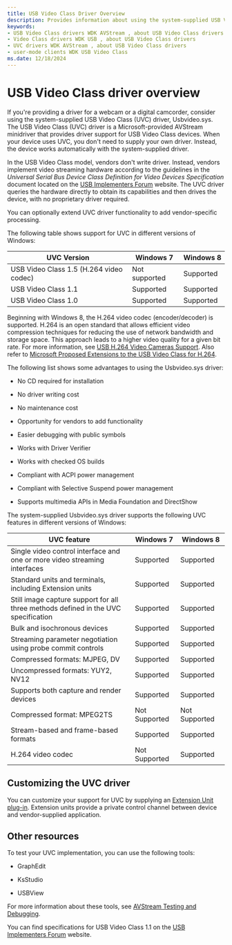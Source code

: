 ```yaml
---
title: USB Video Class Driver Overview
description: Provides information about using the system-supplied USB Video Class (UVC) driver, Usbvideo.sys. 
keywords:
- USB Video Class drivers WDK AVStream , about USB Video Class drivers
- Video Class drivers WDK USB , about USB Video Class drivers
- UVC drivers WDK AVStream , about USB Video Class drivers
- user-mode clients WDK USB Video Class
ms.date: 12/18/2024
---
```


# USB Video Class driver overview

If you're providing a driver for a webcam or a digital camcorder, consider using the system-supplied USB Video Class (UVC) driver, Usbvideo.sys. The USB Video Class (UVC) driver is a Microsoft-provided AVStream minidriver that provides driver support for USB Video Class devices. When your device uses UVC, you don't need to supply your own driver. Instead, the device works automatically with the system-supplied driver.

In the USB Video Class model, vendors don't write driver. Instead, vendors implement video streaming hardware according to the guidelines in the *Universal Serial Bus Device Class Definition for Video Devices Specification* document located on the [USB Implementers Forum](https://www.usb.org/documents) website. The UVC driver queries the hardware directly to obtain its capabilities and then drives the device, with no proprietary driver required.

You can optionally extend UVC driver functionality to add vendor-specific processing.

The following table shows support for UVC in different versions of Windows:

| UVC Version | Windows 7 | Windows 8 |
|--|--|--|
| USB Video Class 1.5 (H.264 video codec) | Not supported | Supported |
| USB Video Class 1.1 | Supported | Supported |
| USB Video Class 1.0 | Supported | Supported |

Beginning with Windows 8, the H.264 video codec (encoder/decoder) is supported. H.264 is an open standard that allows efficient video compression techniques for reducing the use of network bandwidth and storage space. This approach leads to a higher video quality for a given bit rate. For more information, see [USB H.264 Video Cameras Support](usb-h-264-video-cameras-support.md). Also refer to [Microsoft Proposed Extensions to the USB Video Class for H.264](/previous-versions/windows/hardware/download/dn550976(v=vs.85)).

The following list shows some advantages to using the Usbvideo.sys driver:

- No CD required for installation

- No driver writing cost

- No maintenance cost

- Opportunity for vendors to add functionality

- Easier debugging with public symbols

- Works with Driver Verifier

- Works with checked OS builds

- Compliant with ACPI power management

- Compliant with Selective Suspend power management

- Supports multimedia APIs in Media Foundation and DirectShow

The system-supplied Usbvideo.sys driver supports the following UVC features in different versions of Windows:

| UVC feature | Windows 7 | Windows 8 |
|--|--|--|
| Single video control interface and one or more video streaming interfaces | Supported | Supported |
| Standard units and terminals, including Extension units | Supported | Supported |
| Still image capture support for all three methods defined in the UVC specification | Supported | Supported |
| Bulk and isochronous devices | Supported | Supported |
| Streaming parameter negotiation using probe commit controls | Supported | Supported |
| Compressed formats: MJPEG, DV | Supported | Supported |
| Uncompressed formats: YUY2, NV12 | Supported | Supported |
| Supports both capture and render devices | Supported | Supported |
| Compressed format: MPEG2TS | Not Supported | Not Supported |
| Stream-based and frame-based formats | Supported | Supported |
| H.264 video codec | Not Supported | Supported |

## Customizing the UVC driver

You can customize your support for UVC by supplying an [Extension Unit plug-in](introduction-to-usb-video-class-extension-units.md). Extension units provide a private control channel between device and vendor-supplied application.

## Other resources

To test your UVC implementation, you can use the following tools:

- GraphEdit

- KsStudio

- USBView

For more information about these tools, see [AVStream Testing and Debugging](avstream-testing-and-debugging.md).

You can find specifications for USB Video Class 1.1 on the [USB Implementers Forum](https://www.usb.org/documents) website.
